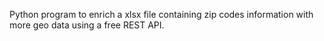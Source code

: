 Python program to enrich a xlsx file containing zip codes information with more geo data using a free REST API.
